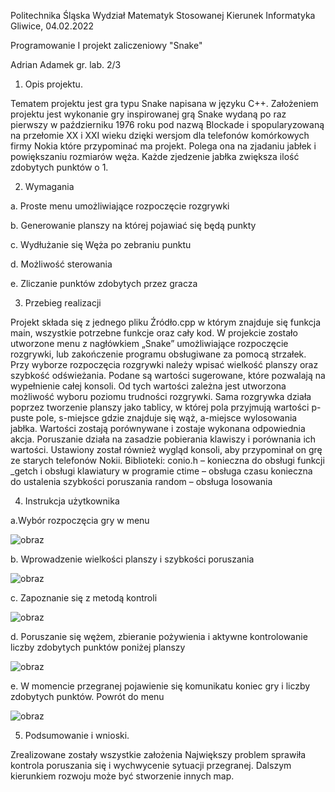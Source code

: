 Politechnika Śląska
Wydział Matematyk Stosowanej
Kierunek Informatyka
Gliwice, 04.02.2022



Programowanie I
projekt zaliczeniowy
"Snake"

Adrian Adamek gr. lab. 2/3


1. Opis projektu.

Tematem projektu jest gra typu Snake napisana w języku C++. Założeniem projektu jest wykonanie gry inspirowanej grą Snake wydaną po raz pierwszy w październiku 1976 roku pod nazwą Blockade i spopularyzowaną na przełomie XX i XXI wieku dzięki wersjom dla telefonów komórkowych firmy Nokia które przypominać ma projekt. Polega ona na zjadaniu jabłek i powiększaniu  rozmiarów węża. Każde zjedzenie jabłka zwiększa ilość zdobytych punktów o 1.

2. Wymagania 

a. Proste menu umożliwiające rozpoczęcie rozgrywki

b. Generowanie planszy na której pojawiać się będą punkty

c. Wydłużanie się Węża po zebraniu punktu

d. Możliwość sterowania 

e. Zliczanie punktów zdobytych przez gracza

3. Przebieg realizacji 

Projekt składa się z jednego pliku Źródło.cpp w którym znajduje się funkcja main, wszystkie potrzebne funkcje oraz cały kod. 
W projekcie zostało utworzone menu z nagłówkiem „Snake” umożliwiające rozpoczęcie rozgrywki, lub zakończenie programu obsługiwane za pomocą strzałek.
Przy wyborze rozpoczęcia rozgrywki należy wpisać wielkość planszy oraz szybkość odświeżania. Podane są wartości sugerowane, które pozwalają na wypełnienie całej konsoli. Od tych wartości zależna jest utworzona możliwość wyboru poziomu trudności rozgrywki.
Sama rozgrywka działa poprzez tworzenie planszy jako tablicy, w której pola przyjmują wartości p-puste pole, s-miejsce gdzie znajduje się wąż, a-miejsce wylosowania jabłka. Wartości zostają porównywane i zostaje wykonana odpowiednia akcja. Poruszanie działa na zasadzie pobierania klawiszy i porównania ich wartości. 
Ustawiony został również wygląd konsoli, aby przypominał on grę ze starych telefonów Nokii.
Biblioteki:
conio.h – konieczna do obsługi funkcji _getch i obsługi klawiatury w programie
ctime – obsługa czasu konieczna do ustalenia szybkości poruszania
random – obsługa losowania

4. Instrukcja użytkownika 

a.Wybór rozpoczęcia gry w menu
 
 ![obraz](https://user-images.githubusercontent.com/66797963/153300426-999010fe-1a0b-45d3-a2f9-3d59b30bdda9.png)

b. Wprowadzenie wielkości planszy i szybkości poruszania

![obraz](https://user-images.githubusercontent.com/66797963/153300531-8010318e-6540-4c5b-9dda-bedaed274187.png)

c. Zapoznanie się z metodą kontroli

![obraz](https://user-images.githubusercontent.com/66797963/153300552-b7510731-9bd9-4d05-b568-aa6af580c650.png)

d. Poruszanie się wężem, zbieranie pożywienia i aktywne kontrolowanie liczby zdobytych punktów poniżej planszy
 
 ![obraz](https://user-images.githubusercontent.com/66797963/153300571-ee43fb53-0d61-4e18-8aef-fe3a99ce75f6.png)

e. W momencie przegranej pojawienie się komunikatu koniec gry i liczby zdobytych punktów. Powrót do menu
 
 ![obraz](https://user-images.githubusercontent.com/66797963/153300609-64776ea2-f439-4527-a1fa-4207886f541d.png)

5. Podsumowanie i wnioski.

Zrealizowane zostały wszystkie założenia Największy problem sprawiła kontrola poruszania się i wychwycenie sytuacji przegranej. Dalszym kierunkiem rozwoju może być stworzenie innych map.
